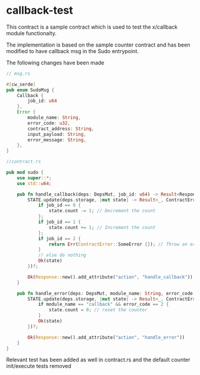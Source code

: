 # callback-test

This contract is a sample contract which is used to test the x/callback module functionalty.

The implementation is based on the sample counter contract and has been modified to have callback msg in the Sudo entrypoint.

The following changes have been made

```rust
// msg.rs

#[cw_serde]
pub enum SudoMsg {
    Callback { 
        job_id: u64
    },
    Error {
        module_name: String,
        error_code: u32,
        contract_address: String,
        input_payload: String,
        error_message: String,
    },
}
```

```rust
//contract.rs

pub mod sudo {
    use super::*;
    use std::u64;

    pub fn handle_callback(deps: DepsMut, job_id: u64) -> Result<Response, ContractError> {
        STATE.update(deps.storage, |mut state| -> Result<_, ContractError> {
            if job_id == 0 {
                state.count -= 1; // Decrement the count
            };
            if job_id == 1 {
                state.count += 1; // Increment the count
            };
            if job_id == 2 {
                return Err(ContractError::SomeError {}); // Throw an error
            }
            // else do nothing
            Ok(state)
        })?;

        Ok(Response::new().add_attribute("action", "handle_callback"))
    }

    pub fn handle_error(deps: DepsMut, module_name: String, error_code: u32, _contract_address: String, _input_payload: String, _error_message: String) -> Result<Response, ContractError> {
        STATE.update(deps.storage, |mut state| -> Result<_, ContractError> {
            if module_name == "callback" && error_code == 2 {
                state.count = 0; // reset the counter
            }
            Ok(state)
        })?;

        Ok(Response::new().add_attribute("action", "handle_error"))
    }
}
```

Relevant test has been added as well in contract.rs and the default counter init/execute tests removed